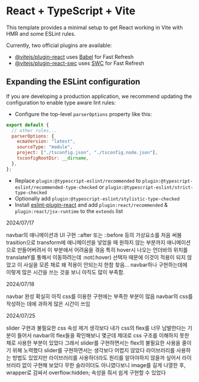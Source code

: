 # React + TypeScript + Vite

This template provides a minimal setup to get React working in Vite with HMR and some ESLint rules.

Currently, two official plugins are available:

- [@vitejs/plugin-react](https://github.com/vitejs/vite-plugin-react/blob/main/packages/plugin-react/README.md) uses [Babel](https://babeljs.io/) for Fast Refresh
- [@vitejs/plugin-react-swc](https://github.com/vitejs/vite-plugin-react-swc) uses [SWC](https://swc.rs/) for Fast Refresh

## Expanding the ESLint configuration

If you are developing a production application, we recommend updating the configuration to enable type aware lint rules:

- Configure the top-level `parserOptions` property like this:

```js
export default {
  // other rules...
  parserOptions: {
    ecmaVersion: "latest",
    sourceType: "module",
    project: ["./tsconfig.json", "./tsconfig.node.json"],
    tsconfigRootDir: __dirname,
  },
};
```

- Replace `plugin:@typescript-eslint/recommended` to `plugin:@typescript-eslint/recommended-type-checked` or `plugin:@typescript-eslint/strict-type-checked`
- Optionally add `plugin:@typescript-eslint/stylistic-type-checked`
- Install [eslint-plugin-react](https://github.com/jsx-eslint/eslint-plugin-react) and add `plugin:react/recommended` & `plugin:react/jsx-runtime` to the `extends` list

2024/07/17

navbar의 애니메이션과 UI 구현
::after 또는 ::before 등의 가상요소를 처음 써봄
trasition으로 transform에 애니메이션을 넣었을 때 원하지 않는 부분까지 애니메이션으로 만들어버려서 이 부분에서 어려움을 겪음
특히 hover시 나오는 언더바의 위치를 translateY를 통해서 이동하려는데 :not(:hover) 선택자 때문에 이것이 적용이 되지 않았고
이 사실을 모른 채로 왜 적용이 안되는지 한참 찾음...
navbar하나 구현하는데에 이렇게 많은 시간을 쓰는 것을 보니 아직도 많이 부족함.

2024/07/18

navbar 완성
확실히 아직 css를 이용한 구현에는 부족한 부분이 많음
navbar의 css를 작성하는 데에 과하게 많은 시간이 쓰임

2024/07/25

slider 구현과 불필요한 css 속성 제거
생각보다 내가 css의 flex를 너무 남발한다는 기분이 들어서 navbar의 flex들을 확인해보니 몇군데 제대로 css 구조를 이해하지 못한 채로
사용한 부분이 있었다 그래서 slider를 구현하면서는 flex의 불필요한 사용을 줄이기 위해 노력했다
slider를 구현하면서는 생각보다 어렵지 않았다 라이브러리를 사용하는 방법도 있었지만 라이브러리를 사용하더라도
원리를 알아야하지 않을까 싶어서 라이브러리 없이 구현해 보았다 무한 슬라이더도 아니였다보니 image를 길게 나열한 후, wrapper로 감싸서 overflow:hidden; 속성을 줘서 쉽게
구현할 수 있었다
